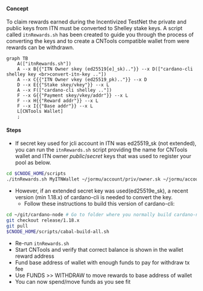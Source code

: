 #### Concept

To claim rewards earned during the Incentivized TestNet the private and public keys from ITN must be converted to Shelley stake keys. A script called `itnRewards.sh` has been created to guide you through the process of converting the keys and to create a CNTools compatible wallet from were rewards can be withdrawn. 

<!--details>
<summary>Expand to view</summary-->

```mermaid
graph TB
    A(["itnRewards.sh"])
    A --x B{{"ITN Owner skey (ed25519[e]_sk).."}} --x D(["cardano-cli shelley key <br>convert-itn-key .."])
    A --x C{{"ITN Owner vkey (ed25519_pk).."}} --x D
    D --x E{{"Stake skey/vkey"}} --x L
    A --x F(["cardano-cli shelley .."])
    F --x G{{"Payment skey/vkey/addr"}} --x L
    F --x H{{"Reward addr"}} --x L
    F --x I{{"Base addr"}} --x L
    L[CNTools Wallet]
    ;
```

<!--/details-->

#### Steps

- If secret key used for jcli account in ITN was ed25519_sk (not extended), you can run the `itnRewards.sh` script providing the name for CNTools wallet and ITN owner _public_/_secret_ keys that was used to register your pool as below.
``` bash
cd $CNODE_HOME/scripts
./itnRewards.sh MyITNWallet ~/jormu/account/priv/owner.sk ~/jormu/account/priv/owner.pk
```
- However, if an extended secret key was used(ed25519e_sk), a recent version (min 1.18.x) of cardano-cli is needed to convert the key.
  - Follow these instructions to build this version of cardano-cli:
``` bash
cd ~/git/cardano-node # Go to folder where you normally build cardano-node
git checkout release/1.18.x
git pull
$CNODE_HOME/scripts/cabal-build-all.sh
```
  - Re-run `itnRewards.sh`
- Start CNTools and verify that correct balance is shown in the wallet reward address
- Fund base address of wallet with enough funds to pay for withdraw tx fee
- Use FUNDS >> WITHDRAW to move rewards to base address of wallet
- You can now spend/move funds as you see fit
